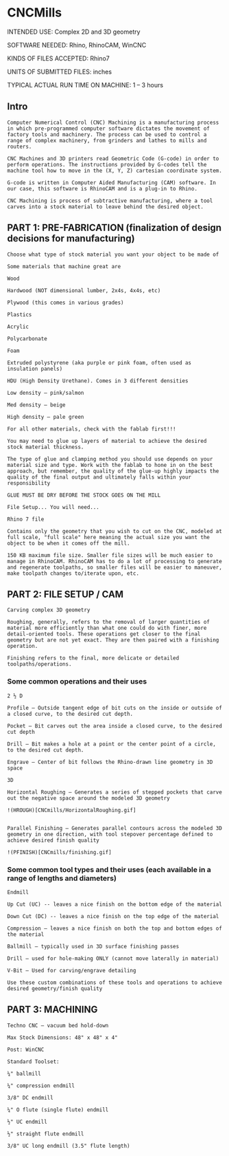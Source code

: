 # CNCMills

INTENDED USE: Complex 2D and 3D geometry 

SOFTWARE NEEDED: Rhino, RhinoCAM, WinCNC 

KINDS OF FILES ACCEPTED: Rhino7  

UNITS OF SUBMITTED FILES: inches 

TYPICAL ACTUAL RUN TIME ON MACHINE: 1 – 3 hours 



 

## Intro  

    Computer Numerical Control (CNC) Machining is a manufacturing process in which pre-programmed computer software dictates the movement of factory tools and machinery. The process can be used to control a range of complex machinery, from grinders and lathes to mills and routers.  

    CNC Machines and 3D printers read Geometric Code (G-code) in order to perform operations. The instructions provided by G-codes tell the machine tool how to move in the (X, Y, Z) cartesian coordinate system.   

    G-code is written in Computer Aided Manufacturing (CAM) software. In our case, this software is RhinoCAM and is a plug-in to Rhino. 

    CNC Machining is process of subtractive manufacturing, where a tool carves into a stock material to leave behind the desired object.  

## PART 1: PRE-FABRICATION (finalization of design decisions for manufacturing)  

    Choose what type of stock material you want your object to be made of 

    Some materials that machine great are  

    Wood  

    Hardwood (NOT dimensional lumber, 2x4s, 4x4s, etc)  

    Plywood (this comes in various grades)   

    Plastics  

    Acrylic  

    Polycarbonate  

    Foam  

    Extruded polystyrene (aka purple or pink foam, often used as insulation panels)  

    HDU (High Density Urethane). Comes in 3 different densities  

    Low density – pink/salmon  

    Med density – beige  

    High density – pale green  

    For all other materials, check with the fablab first!!!  

    You may need to glue up layers of material to achieve the desired stock material thickness.  

    The type of glue and clamping method you should use depends on your material size and type. Work with the fablab to hone in on the best approach, but remember, the quality of the glue-up highly impacts the quality of the final output and ultimately falls within your responsibility  

    GLUE MUST BE DRY BEFORE THE STOCK GOES ON THE MILL   

    File Setup... You will need...  

    Rhino 7 file  

    Contains only the geometry that you wish to cut on the CNC, modeled at full scale, "full scale" here meaning the actual size you want the object to be when it comes off the mill.  

    150 KB maximum file size. Smaller file sizes will be much easier to manage in RhinoCAM. RhinoCAM has to do a lot of processing to generate and regenerate toolpaths, so smaller files will be easier to maneuver, make toolpath changes to/iterate upon, etc.   

## PART 2: FILE SETUP / CAM  

    Carving complex 3D geometry  

    Roughing, generally, refers to the removal of larger quantities of material more efficiently than what one could do with finer, more detail-oriented tools. These operations get closer to the final geometry but are not yet exact. They are then paired with a finishing operation.  

    Finishing refers to the final, more delicate or detailed toolpaths/operations. 

### Some common operations and their uses  

    2 ½ D  

    Profile – Outside tangent edge of bit cuts on the inside or outside of a closed curve, to the desired cut depth.  

    Pocket – Bit carves out the area inside a closed curve, to the desired cut depth  

    Drill – Bit makes a hole at a point or the center point of a circle, to the desired cut depth.  

    Engrave – Center of bit follows the Rhino-drawn line geometry in 3D space  

    3D   

    Horizontal Roughing – Generates a series of stepped pockets that carve out the negative space around the modeled 3D geometry 
	
	!(HROUGH)[CNCmills/HorizontalRoughing.gif]


    Parallel Finishing – Generates parallel contours across the modeled 3D geometry in one direction, with tool stepover percentage defined to achieve desired finish quality  
	
	!(PFINISH)[CNCmills/finishing.gif]

### Some common tool types and their uses (each available in a range of lengths and diameters)  

    Endmill  

    Up Cut (UC) -- leaves a nice finish on the bottom edge of the material 

    Down Cut (DC) -- leaves a nice finish on the top edge of the material 

    Compression – leaves a nice finish on both the top and bottom edges of the material  

    Ballmill – typically used in 3D surface finishing passes  

    Drill – used for hole-making ONLY (cannot move laterally in material)  

    V-Bit – Used for carving/engrave detailing 

    Use these custom combinations of these tools and operations to achieve desired geometry/finish quality 

## PART 3: MACHINING  

    Techno CNC – vacuum bed hold-down  

    Max Stock Dimensions: 48" x 48" x 4"  

    Post: WinCNC  

    Standard Toolset:  

    ¼" ballmill  

    ¼" compression endmill  

    3/8" DC endmill  

    ¼" O flute (single flute) endmill  

    ½" UC endmill  

    ½" straight flute endmill  

    3/8" UC long endmill (3.5" flute length)  
